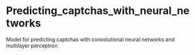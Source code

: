 # Predicting_captchas_with_neural_networks
Model for predicting captchas with convolutional neural networks and multilayer perceptron
